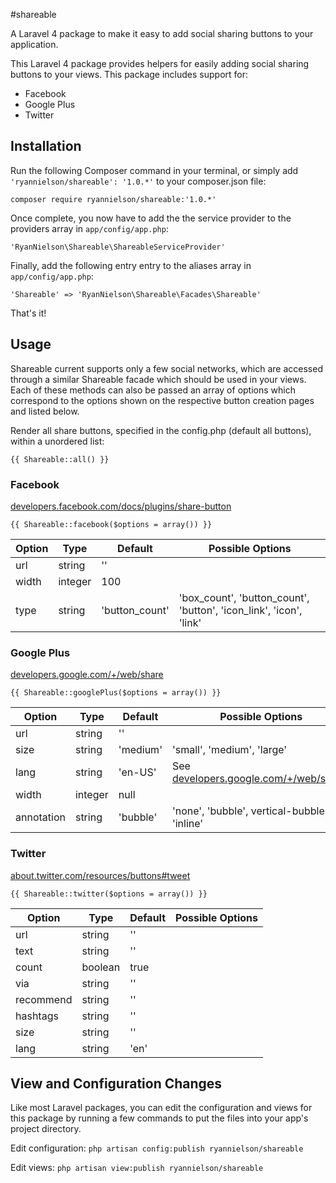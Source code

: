 #shareable

A Laravel 4 package to make it easy to add social sharing buttons to your application.

This Laravel 4 package provides helpers for easily adding social sharing buttons to your views. This package includes support for:

- Facebook
- Google Plus
- Twitter


## Installation

Run the following Composer command in your terminal, or simply add `'ryannielson/shareable': '1.0.*'` to your composer.json file:

    composer require ryannielson/shareable:'1.0.*'

Once complete, you now have to add the the service provider to the providers array in `app/config/app.php`: 

    'RyanNielson\Shareable\ShareableServiceProvider'
    
Finally, add the following entry entry to the aliases array in `app/config/app.php`:

    'Shareable' => 'RyanNielson\Shareable\Facades\Shareable'

That's it!


## Usage

Shareable current supports only a few social networks, which are accessed through a similar Shareable facade which should be used in your views. Each of these methods can also be passed an array of options which correspond to the options shown on the respective button creation pages and listed below.

Render all share buttons, specified in the config.php (default all buttons), within a unordered list:

    {{ Shareable::all() }}

### Facebook
[developers.facebook.com/docs/plugins/share-button](https://developers.facebook.com/docs/plugins/share-button/)

    {{ Shareable::facebook($options = array()) }}

Option     | Type       | Default        | Possible Options
---------- | ---------- | ----------     | ----------
url        | string     | ''             | 
width      | integer    | 100            | 
type       | string     | 'button_count' | 'box_count', 'button_count', 'button', 'icon_link', 'icon', 'link'


### Google Plus 
[developers.google.com/+/web/share](https://developers.google.com/+/web/share/)

    {{ Shareable::googlePlus($options = array()) }}

Option      | Type       | Default        | Possible Options
----------  | ---------- | ----------     | ----------
url         | string     | ''             | 
size        | string     | 'medium'       | 'small', 'medium', 'large'
lang        | string     | 'en-US'        | See [developers.google.com/+/web/share/](https://developers.google.com/+/web/share/)
width       | integer    | null           | 
annotation  | string     | 'bubble'       | 'none', 'bubble', vertical-bubble', 'inline'


### Twitter
[about.twitter.com/resources/buttons#tweet](https://about.twitter.com/resources/buttons#tweet)

    {{ Shareable::twitter($options = array()) }}

Option     | Type       | Default    | Possible Options
---------- | ---------- | ---------- | ----------
url        | string     | ''         | 
text       | string     | ''         | 
count      | boolean    | true       | 
via        | string     | ''         | 
recommend  | string     | ''         | 
hashtags   | string     | ''         | 
size       | string     | ''         | 
lang       | string     | 'en'       | 


## View and Configuration Changes

Like most Laravel packages, you can edit the configuration and views for this package by running a few commands to put the files into your app's project directory.

Edit configuration: `php artisan config:publish ryannielson/shareable`

Edit views: `php artisan view:publish ryannielson/shareable`
